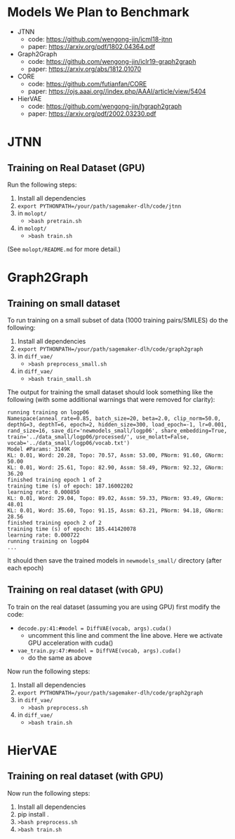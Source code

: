 # Models We Plan to Benchmark

- JTNN
    * code: https://github.com/wengong-jin/icml18-jtnn
    * paper: https://arxiv.org/pdf/1802.04364.pdf
- Graph2Graph
    * code: https://github.com/wengong-jin/iclr19-graph2graph
    * paper: https://arxiv.org/abs/1812.01070
- CORE
    * code: https://github.com/futianfan/CORE
    * paper: https://ojs.aaai.org//index.php/AAAI/article/view/5404
- HierVAE
    * code: https://github.com/wengong-jin/hgraph2graph
    * paper: https://arxiv.org/pdf/2002.03230.pdf

# JTNN

## Training on Real Dataset (GPU)

Run the following steps:

1. Install all dependencies
2. `export PYTHONPATH=/your/path/sagemaker-dlh/code/jtnn`
3. in `molopt/`
    * `>bash pretrain.sh`
4. in `molopt/`
    * `>bash train.sh`

(See `molopt/README.md` for more detail.)

# Graph2Graph

## Training on small dataset

To run training on a small subset of data (1000 training pairs/SMILES) do the following:

1. Install all dependencies
2. `export PYTHONPATH=/your/path/sagemaker-dlh/code/graph2graph`
3. in `diff_vae/`
    * `>bash preprocess_small.sh`
4. in `diff_vae/`
    * `>bash train_small.sh`


The output for training the small dataset should look something like the following (with some additional warnings that were removed for clarity):

```
running training on logp06
Namespace(anneal_rate=0.85, batch_size=20, beta=2.0, clip_norm=50.0, depthG=3, depthT=6, epoch=2, hidden_size=300, load_epoch=-1, lr=0.001, rand_size=16, save_dir='newmodels_small/logp06', share_embedding=True, train='../data_small/logp06/processed/', use_molatt=False, vocab='../data_small/logp06/vocab.txt')
Model #Params: 3149K
KL: 0.01, Word: 20.28, Topo: 70.57, Assm: 53.00, PNorm: 91.60, GNorm: 50.00
KL: 0.01, Word: 25.61, Topo: 82.90, Assm: 58.49, PNorm: 92.32, GNorm: 36.20
finished training epoch 1 of 2
training time (s) of epoch: 187.16002202
learning rate: 0.000850
KL: 0.01, Word: 29.04, Topo: 89.02, Assm: 59.33, PNorm: 93.49, GNorm: 48.01
KL: 0.01, Word: 35.60, Topo: 91.15, Assm: 63.21, PNorm: 94.18, GNorm: 28.56
finished training epoch 2 of 2
training time (s) of epoch: 185.441420078
learning rate: 0.000722
running training on logp04
...
```

It should then save the trained models in `newmodels_small/` directory (after each epoch)

## Training on real dataset (with GPU)

To train on the real dataset (assuming you are using GPU) first modify the code:

- `decode.py:41:#model = DiffVAE(vocab, args).cuda()`
    * uncomment this line and comment the line above. Here we activate GPU acceleration with cuda()
- `vae_train.py:47:#model = DiffVAE(vocab, args).cuda()`
    * do the same as above

Now run the following steps:

1. Install all dependencies
2. `export PYTHONPATH=/your/path/sagemaker-dlh/code/graph2graph`
3. in `diff_vae/`
    * `>bash preprocess.sh`
4. in `diff_vae/`
    * `>bash train.sh`


# HierVAE


## Training on real dataset (with GPU)

Now run the following steps:

1. Install all dependencies
2. pip install .
3. `>bash preprocess.sh`
4. `>bash train.sh`

